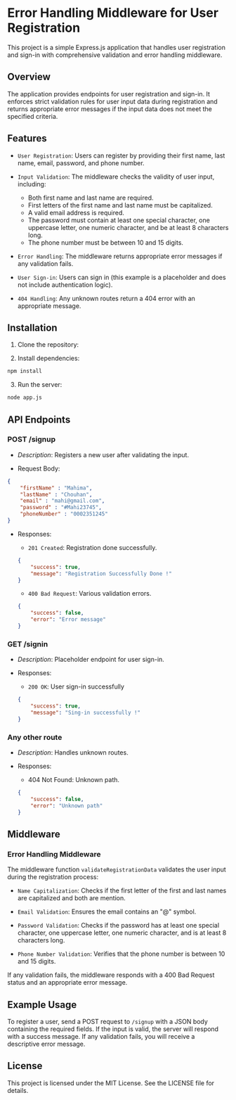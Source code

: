 # Error Handling Middleware for User Registration

This project is a simple Express.js application that handles user registration and sign-in with comprehensive validation and error handling middleware.

## Overview

The application provides endpoints for user registration and sign-in. It enforces strict validation rules for user input data during registration and returns appropriate error messages if the input data does not meet the specified criteria.

## Features

- `User Registration`: Users can register by providing their first name, last name, email, password, and phone number.

- `Input Validation`: The middleware checks the validity of user input, including:
    - Both first name and last name are required.
    - First letters of the first name and last name must be capitalized.
    - A valid email address is required.
    - The password must contain at least one special character, one uppercase letter, one numeric character, and be at least 8 characters long.
    - The phone number must be between 10 and 15 digits.

- `Error Handling`: The middleware returns appropriate error messages if any validation fails.

- `User Sign-in`: Users can sign in (this example is a placeholder and does not include authentication logic).

- `404 Handling`: Any unknown routes return a 404 error with an appropriate message.

## Installation
1. Clone the repository:


2. Install dependencies:
```bash
npm install
```

3. Run the server:
```bash
node app.js
```

## API Endpoints

### POST /signup

- *Description*: Registers a new user after validating the input.

- Request Body:
```json
{
    "firstName" : "Mahima",
    "lastName" : "Chouhan",
    "email" : "mahi@gmail.com",
    "password" : "#Mahi23745",
    "phoneNumber" : "0002351245"
}
```
- Responses:

    - `201 Created`: Registration done successfully.
    ```json
    {
        "success": true,
        "message": "Registration Successfully Done !"
    }
    ```
    - `400 Bad Request`: Various validation errors.
    ```json
    {
        "success": false,
        "error": "Error message"
    }
    ```
### GET /signin

- *Description*: Placeholder endpoint for user sign-in.

- Responses:

    - `200 OK`: User sign-in successfully
    ```json
    {
        "success": true,
        "message": "Sing-in successfully !"
    }
    ```
### Any other route

- *Description*: Handles unknown routes.

- Responses:
    - 404 Not Found: Unknown path.
    ```json
    {
        "success": false,
        "error": "Unknown path"
    }
    ```

## Middleware

### Error Handling Middleware

The middleware function `validateRegistrationData` validates the user input during the registration process:

- `Name Capitalization`: Checks if the first letter of the first and last names are capitalized and both are mention.

- `Email Validation`: Ensures the email contains an "@" symbol.

- `Password Validation`: Checks if the password has at least one special character, one uppercase letter, one numeric character, and is at least 8 characters long.

- `Phone Number Validation`: Verifies that the phone number is between 10 and 15 digits.
 
If any validation fails, the middleware responds with a 400 Bad Request status and an appropriate error message.

## Example Usage

To register a user, send a POST request to `/signup` with a JSON body containing the required fields. If the input is valid, the server will respond with a success message. If any validation fails, you will receive a descriptive error message.

## License

This project is licensed under the MIT License. See the LICENSE file for details.